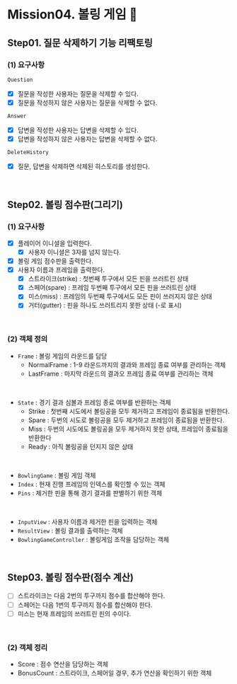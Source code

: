 # Mission04. 볼링 게임 🎳

## Step01. 질문 삭제하기 기능 리팩토링

### (1) 요구사항
`Question`
- [x] 질문을 작성한 사용자는 질문을 삭제할 수 있다.
- [x] 질문을 작성하지 않은 사용자는 질문을 삭제할 수 없다.

`Answer`
- [x] 답변을 작성한 사용자는 답변을 삭제할 수 있다.
- [x] 답변을 작성하지 않은 사용자는 답변을 삭제할 수 없다.

`DeleteHistory`
- [x] 질문, 답변을 삭제하면 삭제된 히스토리를 생성한다.

<br>

## Step02. 볼링 점수판(그리기)

### (1) 요구사항

- [x] 플레이어 이니셜을 입력한다.
  - [x] 사용자 이니셜은 3자를 넘지 않는다.
- [x] 볼링 게임 점수판을 출력한다.
- [x] 사용자 이름과 프레임을 출력한다.
  - [x] 스트라이크(strike) : 첫번째 투구에서 모든 핀을 쓰러트린 상태
  - [x] 스페어(spare) : 프레임 두번째 투구에서 모든 핀을 쓰러트린 상태
  - [x] 미스(miss) : 프레임의 두번째 투구에서도 모든 핀이 쓰러지지 않은 상태
  - [x] 거터(gutter) : 핀을 하나도 쓰러트리지 못한 상태 (-로 표시)

<br>

### (2) 객체 정의

- `Frame` : 볼링 게임의 라운드를 담당
  - NormalFrame : 1-9 라운드까지의 결과와 프레임 종료 여부를 관리하는 객체
  - LastFrame : 마지막 라운드의 결과오 프레임 종료 여부를 관리하는 객체

<br>

- `State` : 경기 결과 심볼과 프레임 종료 여부를 반환하는 객체
  - Strike : 첫번째 시도에서 볼링공을 모두 제거하고 프레임이 종료됨을 반환한다.
  - Spare : 두번의 시도로 볼링공을 모두 제거하고 프레임이 종료됨을 반환한다.
  - Miss : 두번의 시도에도 볼링공을 모두 제거하지 못한 상태, 프레임이 종료됨을 반환한다
  - Ready : 아직 볼링공을 던지지 않은 상태

<br>

- `BowlingGame` : 볼링 게임 객체
- `Index` : 현재 진행 프레임의 인덱스를 확인할 수 있는 객체
- `Pins` : 제거한 핀을 통해 경기 결과를 판별하기 위한 객체

<br>

- `InputView` : 사용자 이름과 제거한 핀을 입력하는 객체
- `ResultView` : 볼링 결과를 출력하는 객체
- `BowlingGameController` : 볼링게임 조작을 담당하는 객체

<br>

## Step03. 볼링 점수판(점수 계산)
- [ ] 스트라이크는 다음 2번의 투구까지 점수를 합산해야 한다.
- [ ] 스페어는 다음 1번의 투구까지 점수를 합산해야 한다.
- [ ] 미스는 현재 프레임의 쓰러트린 핀의 수이다.

<br>

### (2) 객체 정리

- Score : 점수 연산을 담당하는 객체
- BonusCount : 스트라이크, 스페어일 경우, 추가 연산을 확인하기 위한 객체